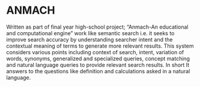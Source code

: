 # ANMACH

Written as part of final year high-school project; “Anmach-An educational and computational engine” work like semantic search i.e. it seeks to improve  search accuracy by understanding searcher intent and the contextual meaning of terms to generate more relevant results.  This system considers various points including context of search, intent, variation of words, synonyms, generalized and  specialized queries, concept matching and natural language queries to provide relevant search results. In short It answers to the questions like definition and calculations asked in a natural language.
